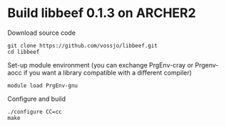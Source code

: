 
# Build libbeef 0.1.3 on ARCHER2

Download source code

```
git clone https://github.com/vossjo/libbeef.git
cd libbeef
```

Set-up module environment (you can exchange PrgEnv-cray or Prgenv-aocc if you want a library compatible with a different compiler)

```
module load PrgEnv-gnu
```

Configure and build
```
./configure CC=cc
make
```

